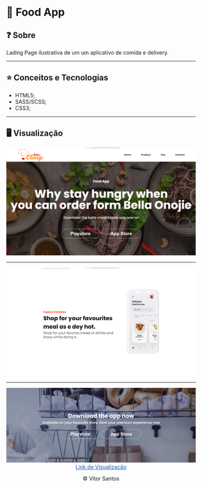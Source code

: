 # 🥙 Food App

## ❓ Sobre

Lading Page ilustrativa de um um aplicativo de comida e delivery.

---

## ⭐ Conceitos e Tecnologias

-   HTML5;
-   SASS/SCSS;
-   CSS3;

---

## 🖥 Visualização

<img src="./.github/home.png">

---

<img src="./.github/varieties.png">

---

<img src="./.github/download.png">

<div align="center">
    <a style="color: #195BBD;" href="https://vitorsantos920.github.io/foodApp/" target="_blank">Link de Visualização</a>
    <p> &copy; Vitor Santos
</div>
